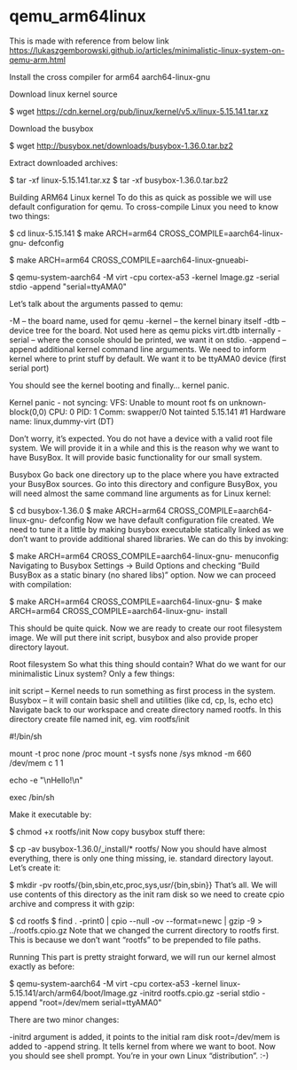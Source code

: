 # qemu_arm64linux
This is made with reference from below link
https://lukaszgemborowski.github.io/articles/minimalistic-linux-system-on-qemu-arm.html

Install the cross compiler for arm64
 aarch64-linux-gnu

 Download linux kernel source

$ wget https://cdn.kernel.org/pub/linux/kernel/v5.x/linux-5.15.141.tar.xz

Download the busybox

$ wget http://busybox.net/downloads/busybox-1.36.0.tar.bz2

Extract downloaded archives:

$ tar -xf linux-5.15.141.tar.xz
$ tar -xf busybox-1.36.0.tar.bz2


Building ARM64 Linux kernel
To do this as quick as possible we will use default configuration for qemu. To cross-compile Linux you need to know two things:



$ cd linux-5.15.141
$ make ARCH=arm64 CROSS_COMPILE=aarch64-linux-gnu- defconfig


$ make ARCH=arm64 CROSS_COMPILE=aarch64-linux-gnueabi-


$ qemu-system-aarch64 -M virt -cpu cortex-a53 -kernel Image.gz -serial stdio -append "serial=ttyAMA0"


Let’s talk about the arguments passed to qemu:

-M – the board name, used for qemu
-kernel – the kernel binary itself
-dtb – device tree for the board. Not used here as qemu picks virt.dtb internally
-serial – where the console should be printed, we want it on stdio.
-append – append additional kernel command line arguments. We need to inform kernel where to print stuff by default. We want it to be ttyAMA0 device (first serial port)


You should see the kernel booting and finally… kernel panic.

Kernel panic - not syncing: VFS: Unable to mount root fs on unknown-block(0,0)
CPU: 0 PID: 1 Comm: swapper/0 Not tainted 5.15.141 #1
Hardware name: linux,dummy-virt (DT)


Don’t worry, it’s expected. You do not have a device with a valid root file system. We will provide it in a while and this is the reason why we want to have BusyBox. It will provide basic functionality for our small system.

Busybox
Go back one directory up to the place where you have extracted your BusyBox sources. Go into this directory and configure BusyBox, you will need almost the same command line arguments as for Linux kernel:

$ cd busybox-1.36.0
$ make ARCH=arm64 CROSS_COMPILE=aarch64-linux-gnu- defconfig
Now we have default configuration file created. We need to tune it a little by making busybox executable statically linked as we don’t want to provide additional shared libraries. We can do this by invoking:

$ make ARCH=arm64 CROSS_COMPILE=aarch64-linux-gnu- menuconfig
Navigating to Busybox Settings -> Build Options and checking “Build BusyBox as a static binary (no shared libs)” option. Now we can proceed with compilation:

$ make ARCH=arm64 CROSS_COMPILE=aarch64-linux-gnu-
$ make ARCH=arm64 CROSS_COMPILE=aarch64-linux-gnu- install

This should be quite quick. Now we are ready to create our root filesystem image. We will put there init script, busybox and also provide proper directory layout.

Root filesystem
So what this thing should contain? What do we want for our minimalistic Linux system? Only a few things:

init script – Kernel needs to run something as first process in the system.
Busybox – it will contain basic shell and utilities (like cd, cp, ls, echo etc)
Navigate back to our workspace and create directory named rootfs. In this directory create file named init, eg. vim rootfs/init

#!/bin/sh

mount -t proc none /proc
mount -t sysfs none /sys
mknod -m 660 /dev/mem c 1 1

echo -e "\nHello!\n"

exec /bin/sh


Make it executable by:

$ chmod +x rootfs/init
Now copy busybox stuff there:

$ cp -av busybox-1.36.0/_install/* rootfs/
Now you should have almost everything, there is only one thing missing, ie. standard directory layout. Let’s create it:

$ mkdir -pv rootfs/{bin,sbin,etc,proc,sys,usr/{bin,sbin}}
That’s all. We will use contents of this directory as the init ram disk so we need to create cpio archive and compress it with gzip:

$ cd rootfs
$ find . -print0 | cpio --null -ov --format=newc | gzip -9 > ../rootfs.cpio.gz
Note that we changed the current directory to rootfs first. This is because we don’t want “rootfs” to be prepended to file paths.

Running
This part is pretty straight forward, we will run our kernel almost exactly as before:

$ qemu-system-aarch64 -M virt -cpu cortex-a53 -kernel linux-5.15.141/arch/arm64/boot/Image.gz  -initrd rootfs.cpio.gz -serial stdio -append "root=/dev/mem serial=ttyAMA0"

There are two minor changes:

-initrd argument is added, it points to the initial ram disk
root=/dev/mem is added to -append string. It tells kernel from where we want to boot.
Now you should see shell prompt. You’re in your own Linux “distribution”. :-)

